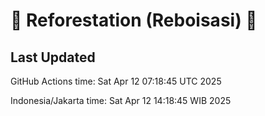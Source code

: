 
# 🌳 Reforestation (Reboisasi) 🌲

## Last Updated

GitHub Actions time: Sat Apr 12 07:18:45 UTC 2025

Indonesia/Jakarta time: Sat Apr 12 14:18:45 WIB 2025
